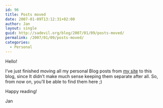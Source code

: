 ```yaml
---
id: 96
title: Posts moved
date: 2007-01-09T13:12:31+02:00
author: Jan
layout: single
guid: http://sadevil.org/blog/2007/01/09/posts-moved/
permalink: /2007/01/09/posts-moved/
categories:
  - Personal
---
```

Hello!

I&#8217;ve just finished moving all my personal Blog posts from <a href="http://www.kcore.org/" target="_blank">my site</a> to this blog, since It didn&#8217;t make much sense keeping them separate after all. So, from now on, you&#8217;ll be able to find them here ;)

Happy reading!

Jan